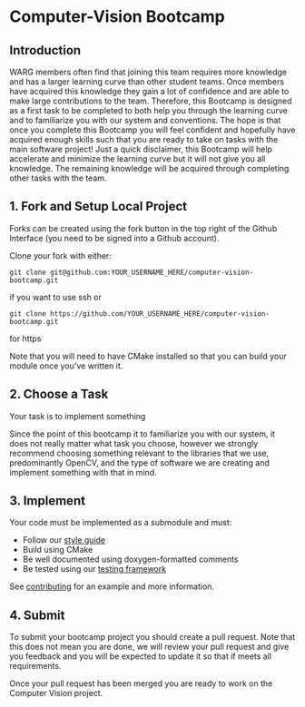# Computer-Vision Bootcamp

## Introduction

WARG members often find that joining this team requires more knowledge and has a larger learning curve than other student teams. Once members have acquired this knowledge they gain a lot of confidence and are able to make large contributions to the team. Therefore, this Bootcamp is designed as a first task to be completed to both help you through the learning curve and to familiarize you with our system and conventions. The hope is that once you complete this Bootcamp you will feel confident and hopefully have acquired enough skills such that you are ready to take on tasks with the main software project! Just a quick disclaimer, this Bootcamp will help accelerate and minimize the learning curve but it will not give you all knowledge. The remaining knowledge will be acquired through completing other tasks with the team.

## 1. Fork and Setup Local Project

Forks can be created using the fork button in the top right of the Github Interface (you need to be signed into a Github account).

Clone your fork with either:

```
git clone git@github.com:YOUR_USERNAME_HERE/computer-vision-bootcamp.git
```
if you want to use ssh
or
```
git clone https://github.com/YOUR_USERNAME_HERE/computer-vision-bootcamp.git
```
for https

Note that you will need to have CMake installed so that you can build your module once you've written it.

## 2. Choose a Task
Your task is to implement something

Since the point of this bootcamp it to familiarize you with our system, it does not really matter what task you choose, however we strongly recommend choosing something relevant to the libraries that we use, predominantly OpenCV, and the type of software we are creating and implement something with that in mind.

## 3. Implement
Your code must be implemented as a submodule and must:
- Follow our [style guide](https://github.com/UWARG/computer-vision/wiki/Coding-Conventions)
- Build using CMake
- Be well documented using doxygen-formatted comments
- Be tested using our [testing framework](https://github.com/UWARG/computer-vision/wiki/Writing-Tests)

See [contributing](https://github.com/UWARG/computer-vision/wiki/Contributing) for an example and more information.

## 4. Submit
To submit your bootcamp project you should create a pull request. Note that this does not mean you are done, we will review your pull request and give you feedback and you will be expected to update it so that if meets all requirements.

Once your pull request has been merged you are ready to work on the Computer Vision project.